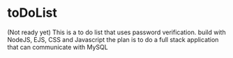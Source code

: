 # toDoList
(Not ready yet) This is a to do list that uses password verification. build with NodeJS, EJS, CSS and Javascript  the plan is to do a full stack application that can communicate with MySQL
